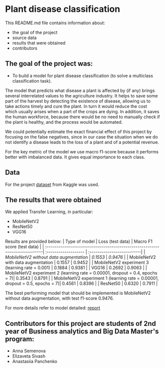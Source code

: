 # Plant disease classification

This README.md file contains information about:
* the goal of the project
* source data
* results that were obtained
* contributors

## The goal of the project was:
* To build a model for plant disease classification (to solve a multiclass classification task).

The model that predicts what disease a plant is affected by (if any) brings several interrelated values to the agriculture industry. It helps to save some part of the harvest by detecting the existence of disease, allowing us to take actions timely and cure the plant. In turn it would reduce the cost which usually arises when a part of the crops are dying. In addition, it saves the human workforce, because there would be no need to manually check if the plant is healthy, and the process would be automated. 

We could potentially estimate the exact financial effect of this project by focusing on the false negatives, since in our case the situation when we do not identify a disease leads to the loss of a plant and of a potential revenue. 

For the key metric of the model we use macro f1-score because it performs better with imbalanced data. It gives equal importance to each class.

## Data

For the project [dataset](https://www.kaggle.com/datasets/abdallahalidev/plantvillage-dataset) from Kaggle was used.

## The results that were obtained

We applied Transfer Learning, in particular:
* MobileNetV2
* ResNet50
* VGG16

Results are provided below:
|  Type of model                                                               | Loss (test data)     | Macro F1 score (test data) |
| :----------------------------------------------------------------------------| :------------------- | :--------------------------| 
| *MobileNetV2 without data augmentation*                                      | *0.1553*             | *0.9476*                   | 
| MobileNetV2 with data augmentation                                           | 0.1557               | 0.9452                     |
| MobileNetV2 experiment 3 (learning rate = 0.001)                             | 0.1884               | 0.9381                     |
| VGG16                                                                        | 0.2692               | 0.9063                     |
| MobileNetV2 experiment 2 (learning rate = 0.00001, dropout = 0.4, epochs = 7)| 0.3543               | 0.8791                     |
| MobileNetV2 experiment 1 (learning rate = 0.00001, dropout = 0.5, epochs = 7)| 0.4561               | 0.8396                     |
| ResNet50                                                                     | 0.6320               | 0.7911                     |

The best performing model that should be implemented is MobileNetV2 without data augmentation, with test f1-score 0.9476.

For more details refer to model detailed: [report](https://docs.google.com/document/d/1iJiMktWUZXydXqZtNnIwS2_R5t52qz3mQrxV4VnlzuE/edit)

## Contributors for this project are students of 2nd year of Business analytics and Big Data Master's program:
- Anna Semenova
- Elizaveta Sivash
- Anastasiia Panchenko
